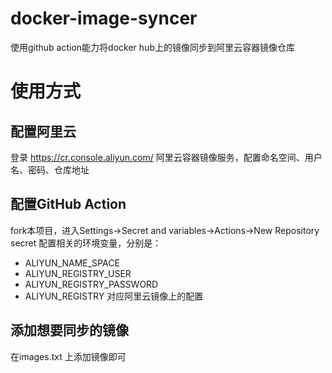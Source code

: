 # docker-image-syncer
使用github action能力将docker hub上的镜像同步到阿里云容器镜像仓库


# 使用方式
## 配置阿里云
登录 https://cr.console.aliyun.com/ 阿里云容器镜像服务，配置命名空间、用户名、密码、仓库地址

## 配置GitHub Action
fork本项目，进入Settings->Secret and variables->Actions->New Repository secret
配置相关的环境变量，分别是：
- ALIYUN_NAME_SPACE
- ALIYUN_REGISTRY_USER
- ALIYUN_REGISTRY_PASSWORD
- ALIYUN_REGISTRY
对应阿里云镜像上的配置

## 添加想要同步的镜像
在images.txt 上添加镜像即可
